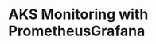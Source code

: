 # AKS Monitoring with PrometheusGrafana                                                                                                                                                                                                                                                                                                                           
